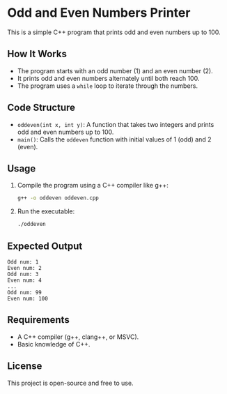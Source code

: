 # Odd and Even Numbers Printer

This is a simple C++ program that prints odd and even numbers up to 100.

## How It Works
- The program starts with an odd number (1) and an even number (2).
- It prints odd and even numbers alternately until both reach 100.
- The program uses a `while` loop to iterate through the numbers.

## Code Structure
- `oddeven(int x, int y)`: A function that takes two integers and prints odd and even numbers up to 100.
- `main()`: Calls the `oddeven` function with initial values of 1 (odd) and 2 (even).

## Usage
1. Compile the program using a C++ compiler like g++:
   ```sh
   g++ -o oddeven oddeven.cpp
   ```
2. Run the executable:
   ```sh
   ./oddeven
   ```

## Expected Output
```
Odd num: 1
Even num: 2
Odd num: 3
Even num: 4
...
Odd num: 99
Even num: 100
```

## Requirements
- A C++ compiler (g++, clang++, or MSVC).
- Basic knowledge of C++.

## License
This project is open-source and free to use.

